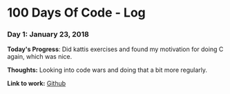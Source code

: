# 100 Days Of Code - Log

### Day 1: January 23, 2018

**Today's Progress**: Did kattis exercises and found my motivation for doing C again, which was nice.

**Thoughts:** Looking into code wars and doing that a bit more regularly.

**Link to work:** [Github](https://github.com/JohanneA/)
